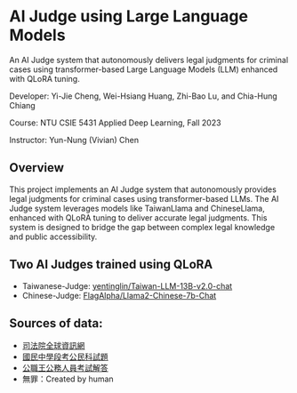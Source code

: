 # AI Judge using Large Language Models

An AI Judge system that autonomously delivers legal judgments for criminal cases using transformer-based Large Language Models (LLM) enhanced with QLoRA tuning.

Developer: Yi-Jie Cheng, Wei-Hsiang Huang, Zhi-Bao Lu, and Chia-Hung Chiang

Course: NTU CSIE 5431 Applied Deep Learning, Fall 2023

Instructor: Yun-Nung (Vivian) Chen

## Overview
This project implements an AI Judge system that autonomously provides legal judgments for criminal cases using transformer-based LLMs. The AI Judge system leverages models like TaiwanLlama and ChineseLlama, enhanced with QLoRA tuning to deliver accurate legal judgments. This system is designed to bridge the gap between complex legal knowledge and public accessibility.


## Two AI Judges trained using QLoRA
- Taiwanese-Judge: [yentinglin/Taiwan-LLM-13B-v2.0-chat](https://huggingface.co/yentinglin/Taiwan-LLM-13B-v2.0-chat)
- Chinese-Judge: [FlagAlpha/Llama2-Chinese-7b-Chat](https://huggingface.co/FlagAlpha/Llama2-Chinese-7b-Chat)


## Sources of data:
- [司法院全球資訊網](https://www.judicial.gov.tw/tw/np-117-1.html)
- [國民中學段考公民科試題](https://www.google.com/url?sa=t&rct=j&q=&esrc=s&source=web&cd=&ved=2ahUKEwjHgM\_5qZmDAxVwjK8BHQvsB-gQFnoECA8QAQ&url=https%3A%2F%2Fwww.grjh.ntpc.edu.tw%2Fapp%2Findex.php%3FAction%3Ddownloadfile%26file%3DWVhSMFlXTm9Mek15TDNCMFlWOHlPVGt6WHpreU16TTVNalZmTlRVNU1qY3VaRzlq%26fname%3DWW54RPOKNPSSTXKK44VWROWTWWNK14KK203435NKIH25ML3134TSA0POFGOOFGGHUS54WWMPA40441JGYWJGA0YSECRKNO3501YTXWB5ROA434SWECOKXSXXYWXW4521JCLKSXIGXSJC24WSUS30A110&usg=AOvVaw3pa0gilcNiTjrqHMA6HzSW&opi=89978449)
- [公職王公務人員考試解答](https://www.public.com.tw/exampoint/2022-judicial)
- 無罪：Created by human

